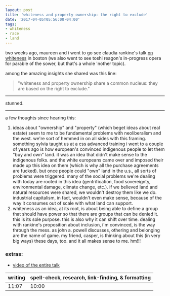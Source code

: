 ```yaml
---
layout: post
title: 'whiteness and property ownership: the right to exclude'
date: '2017-04-05T05:56:00-04:00'
tags:
- whiteness
- race
- land
--- 
```


two weeks ago, maureen and i went to go see claudia rankine's talk [on whiteness](http://howlround.com/livestreaming-conversation-claudia-rankine-on-whiteness-friday-march-24) in boston (we also went to see toshi reagon's in-progress opera for parable of the sower, but that's a whole 'nother topic). 

among the amazing insights she shared was this line:

> "whiteness and property ownership share a common nucleus: they are based on the right to exclude."

---

stunned. 

---

a few thoughts since hearing this:

1. ideas about "ownership" and "property" (which beget ideas about real estate) seem to me to be fundamental problems with neoliberalism and the west. we're sort of hemmed in on all sides with this framing. something sylvia taught us at a css advanced training i went to a couple of years ago is how european's convinced indigenous people to let them "buy and own" land. it was an idea that didn't make sense to the indigenous folks. and the white europeans came over and imposed their made up this idea on them (which is why all the purchase agreements are fucked). but once people could "own" land in the u.s., all sorts of problems were triggered. many of the social problems we're dealing with today are rooted in this idea (gentrification, food sovereignty, environmental damage, climate change, etc.). if we believed land and natural resources were shared, we wouldn't destroy them like we do. industrial capitalism, in fact, wouldn't even make sense, because of the way it consumes out of scale with what land can support. 
1. whiteness as an idea, at its root, is about being able to define a group that should have power so that there are groups that can be denied it. this is its sole purpose. this is also why it can shift over time. dealing with rankine's proposition about inclusion, i'm convinced, is the way through the mess. as john a. powell discusses, othering and belonging are the name of game. my friend, casper, is thinking about this (in very big ways) these days, too. and it all makes sense to me. 
hm!!!

### extras: 

* [video of the entire talk](http://howlround.com/livestreaming-conversation-claudia-rankine-on-whiteness-friday-march-24)

<table>
	<thead>
		<tr>
			<th>writing</th>
			<th>spell-check, research, link-finding, & formatting</th>
		</tr>
	</thead>
	<tbody>
		<tr>
			<td>11:07</td>
			<td>10:00</td>
		</tr>
	</tbody>
</table>